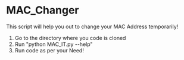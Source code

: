 # MAC_Changer
This script will help you out to change your MAC Address temporarily!

1. Go to the directory where you code is cloned
2. Run "python MAC_IT.py --help"
3. Run code as per your Need!
